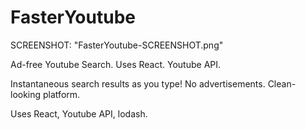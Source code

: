 # FasterYoutube
SCREENSHOT: "FasterYoutube-SCREENSHOT.png"

Ad-free Youtube Search. Uses React. Youtube API.

Instantaneous search results as you type!
No advertisements.
Clean-looking platform.

Uses React, Youtube API, lodash.
